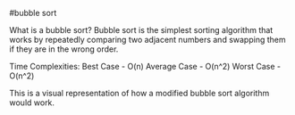 #bubble sort

What is a bubble sort?
Bubble sort is the simplest sorting algorithm that works by repeatedly comparing two adjacent numbers and swapping them if they are in the wrong order.

Time Complexities:
Best Case - O(n)
Average Case - O(n^2)
Worst Case - O(n^2)

This is a visual representation of how a modified bubble sort algorithm would work.
